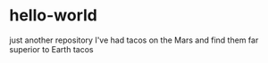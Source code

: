 # hello-world
just another repository
I've had tacos on the Mars and find them far superior to Earth tacos
